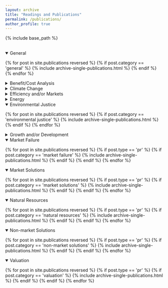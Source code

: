 ```yaml
---
layout: archive
title: "Readings and Publications"
permalink: /publications/
author_profile: true
---
```


<!-- Google tag (gtag.js) -->
<script async src="https://www.googletagmanager.com/gtag/js?id=G-8CEVZ95BRH"></script>
<script>
  window.dataLayer = window.dataLayer || [];
  function gtag(){dataLayer.push(arguments);}
  gtag('js', new Date());

  gtag('config', 'G-8CEVZ95BRH');
</script>

<!-- Table 1 from paper, Course Topics: Market failure, efficiency and/or markets, climate change, market solutions, natural resources, valuation, non-market valuation, benefit/cost analysis, growth and/or development, environmental justice, population -->



{% include base_path %}

<br>

<details open>
<summary>
General
</summary>

{% for post in site.publications reversed %}
    {% if post.category == 'general' %}
      {% include archive-single-publications.html %}
    {% endif %}
{% endfor %}

</details>


<details close>
<summary class="id1">
Benefit/Cost Analysis
</summary>

{% for post in site.publications reversed %}
  {% if post.category == 'benefit-cost' %}
    {% include archive-single-publications.html %}
  {% endif %}
{% endfor %}

</details>


<details close>
<summary class="id2">
Climate Change
</summary>

{% for post in site.publications reversed %}
  {% if post.category == 'climate change  ' %}
    {% include archive-single-publications.html %}
  {% endif %}
{% endfor %}

</details>


<details close>
<summary>
Efficiency and/or Markets
</summary>

{% for post in site.publications reversed %}
  {% if post.category == 'efficiency' %}
    {% include archive-single-publications.html %}
  {% endif %}
{% endfor %}

</details>

<details close>
<summary class = "id1">
Energy
</summary>

{% for post in site.publications reversed %}
  {% if post.category == 'energy' %}
    {% include archive-single-publications.html %}
  {% endif %}
{% endfor %}

</details>

<details open>
<summary class = "id2">
Environmental Justice
</summary>

{% for post in site.publications reversed %}
    {% if post.category == 'environmental justice' %}
      {% include archive-single-publications.html %}
    {% endif %}
{% endfor %}

</details>


<details close>
<summary>
Growth and/or Development
</summary>

{% for post in site.publications reversed %}
  {% if post.type == 'pr' %}
    {% if post.category == 'growth and development' %}
    {% include archive-single-publications.html %}
    {% endif %}
  {% endif %}
{% endfor %}

</details>

<details open>
<summary class="id1">
Market Failure
</summary>

{% for post in site.publications reversed %}
  {% if post.type == 'pr' %}
    {% if post.category == 'market failure' %}
    {% include archive-single-publications.html %}
    {% endif %}
  {% endif %}
{% endfor %}

</details>

<details open>
<summary class="id2">
Market Solutions
</summary>

{% for post in site.publications reversed %}
  {% if post.type == 'pr' %}
    {% if post.category == 'market solutions' %}
    {% include archive-single-publications.html %}
    {% endif %}
  {% endif %}
{% endfor %}

</details>

<details open>
<summary>
Natural Resources
</summary>

{% for post in site.publications reversed %}
  {% if post.type == 'pr' %}
    {% if post.category == 'natural resources' %}
    {% include archive-single-publications.html %}
    {% endif %}
  {% endif %}
{% endfor %}

</details>


<details open>
<summary class="id1">
Non-market Solutions
</summary>

{% for post in site.publications reversed %}
  {% if post.type == 'pr' %}
    {% if post.category == 'non-market solutions' %}
    {% include archive-single-publications.html %}
    {% endif %}
  {% endif %}
{% endfor %}

</details>

<details open>
<summary class="id2">
Valuation
</summary>

{% for post in site.publications reversed %}
  {% if post.type == 'pr' %}
    {% if post.category == 'valuation' %}
    {% include archive-single-publications.html %}
    {% endif %}
  {% endif %}
{% endfor %}

</details>




